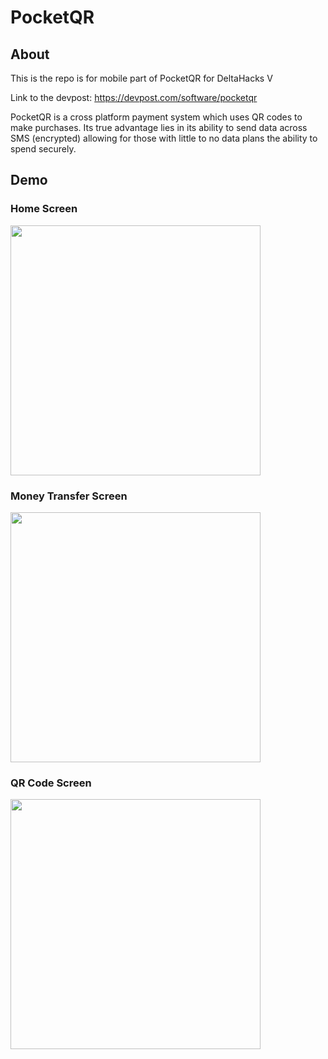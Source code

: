 # PocketQR

## About
This is the repo is for mobile part of PocketQR for DeltaHacks V

Link to the devpost: https://devpost.com/software/pocketqr

PocketQR is a cross platform payment system which uses QR codes to make purchases. 
Its true advantage lies in its ability to send data across SMS (encrypted) allowing for those with little to no data plans the ability to spend securely.

## Demo

### Home Screen

<img src="https://challengepost-s3-challengepost.netdna-ssl.com/photos/production/software_photos/000/751/104/datas/original.png" width="400"/>

### Money Transfer Screen

<img src="https://challengepost-s3-challengepost.netdna-ssl.com/photos/production/software_photos/000/751/106/datas/original.png" width="400"/>

### QR Code Screen

<img src="https://challengepost-s3-challengepost.netdna-ssl.com/photos/production/software_photos/000/751/103/datas/original.png" width="400"/>
